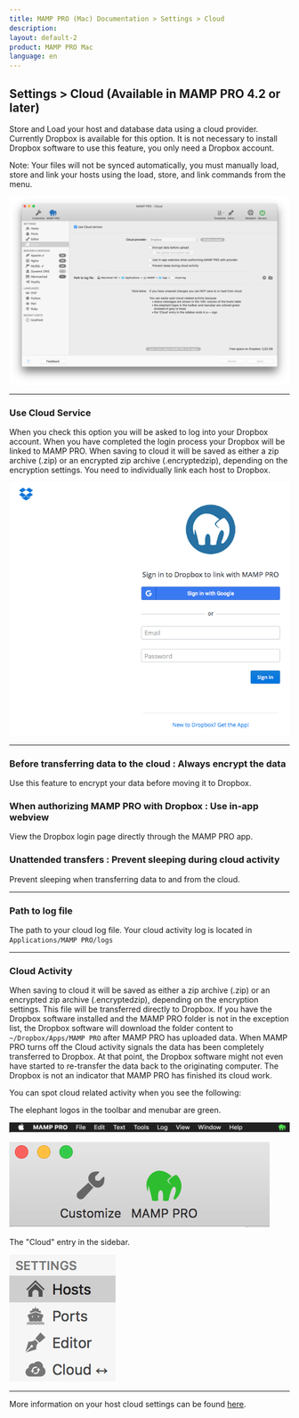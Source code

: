```yaml
---
title: MAMP PRO (Mac) Documentation > Settings > Cloud
description: 
layout: default-2
product: MAMP PRO Mac
language: en
---
```


## Settings > Cloud (Available in MAMP PRO 4.2 or later)

Store and Load your host and database data using a cloud provider. Currently Dropbox is available for this option. It is not necessary to install Dropbox software to use this feature, you only need a Dropbox account. 

<div class="alert" role="alert">
Note: Your files will not be synced automatically, you must manually load, store and link your hosts using the load, store, and link commands from the menu.
</div>

![MAMP](/en/MAMP-PRO-Mac/Settings/Cloud/cloud.png)

---

### Use Cloud Service

When you check this option you will be asked to log into your Dropbox account. When you have completed the login process your Dropbox will be linked to MAMP PRO. When saving to cloud it will be saved as either a zip archive (.zip) or an encrypted zip archive (.encryptedzip), depending on the encryption settings. You need to individually link each host to Dropbox. 

![MAMP](/en/MAMP-PRO-Mac/Settings/Cloud/dropbox.png)

---

### Before transferring data to the cloud : Always encrypt the data
  
  Use this feature to encrypt your data before moving it to Dropbox.
  
### When authorizing MAMP PRO with Dropbox : Use in-app webview
  
  View the Dropbox login page directly through the MAMP PRO app.
  
### Unattended transfers : Prevent sleeping during cloud activity
  
  Prevent sleeping when transferring data to and from the cloud.
  
---
 
### Path to log file
 
 The path to your cloud log file. Your cloud activity log is located in `Applications/MAMP PRO/logs`
 
---
 
### Cloud Activity

When saving to cloud it will be saved as either a zip archive (.zip) or an encrypted zip archive (.encryptedzip), depending on the encryption settings. This file will be transferred directly to Dropbox. If you have the Dropbox software installed and the MAMP PRO folder is not in the exception list, the Dropbox software will download the folder content to `~/Dropbox/Apps/MAMP PRO` after MAMP PRO has uploaded data. When MAMP PRO turns off the Cloud activity signals the data has been completely transferred to Dropbox. At that point, the Dropbox software might not even have started to re-transfer the data back to the originating computer. The Dropbox is not an indicator that MAMP PRO has finished its cloud work.

You can spot cloud related activity when you see the following:

The elephant logos in the toolbar and menubar are green. 

![MAMP](/en/MAMP-PRO-Mac/Settings/Cloud/menuBar.png)

![MAMP](/en/MAMP-PRO-Mac/Settings/Cloud/toolBar.png)

The "Cloud" entry in the sidebar.

![MAMP](/en/MAMP-PRO-Mac/Settings/Cloud/sideBar.png)

---

More information on your host cloud settings can be found [here](../Hosts/Cloud). 




